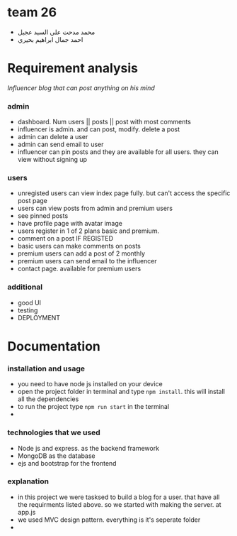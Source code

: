 # team 26
- محمد مدحت علي السيد عجيل
- احمد جمال ابراهيم بحيري


# Requirement analysis
*Influencer blog that can post anything on his mind*

 ### admin
 - dashboard. Num users || posts || post with most comments
 - influencer is admin. and can post, modify. delete a post
 - admin can delete a user
 - admin can send email to user
 - influencer can pin posts and they are available for all users. they can view without signing up

 ### users
 - unregisted users can view index page fully. but can't access the specific post page
 - users can view posts from admin and premium users
 - see pinned posts
 - have profile page with avatar image
 - users register in 1 of 2 plans basic and premium. 
 - comment on a post IF REGISTED
 - basic users can make comments on posts 
 - premium users can add a post of 2 monthly
 - premium users can send email to the influencer
 - contact page. available for premium users

 ### additional 
 - good UI
 - testing
 - DEPLOYMENT


# Documentation 


### installation and usage
- you need to have node js installed on your device
- open the project folder in terminal and type `npm install`. this will install all the dependencies
- to run the project type `npm run start` in the terminal 
- 

### technologies that we used 
- Node js and express. as the backend framework 
- MongoDB as the database
- ejs and bootstrap for the frontend


### explanation
- in this project we were tasksed to build a blog for a user. that have all the requirments listed above. so we started with making the server. at app.js
- we used MVC design pattern. everything is it's seperate folder
- 





